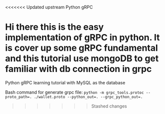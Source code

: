 <<<<<<< Updated upstream
Python gRPC

Hi there this is the easy implementation of gRPC in python.
It is cover up some gRPC fundamental and this tutorial use mongoDB to get familiar with db connection in grpc
=======
Python gRPC learning tutorial with MySQL as the database

Bash command for generate grpc file:
`python -m grpc_tools.protoc --proto_path=. ./wallet.proto --python_out=. --grpc_python_out=.`
>>>>>>> Stashed changes
